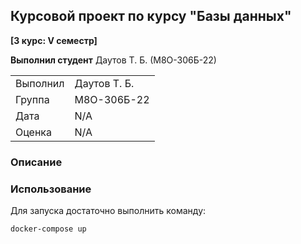 ## Курсовой проект по курсу "Базы данных"

**[3 курс: V семестр]**

**Выполнил студент** Даутов Т. Б. (М8О-306Б-22)

|||
| ------------- | ------------- |
| Выполнил | Даутов Т. Б. |
| Группа   | М8О-306Б-22  |
| Дата     | N/A |
| Оценка   | N/A |

### Описание

### Использование

Для запуска достаточно выполнить команду:

```bash
docker-compose up
```
